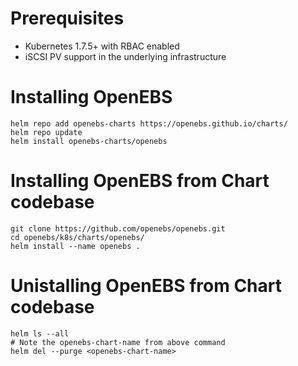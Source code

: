
# Prerequisites
- Kubernetes 1.7.5+ with RBAC enabled
- iSCSI PV support in the underlying infrastructure

# Installing OpenEBS 
```
helm repo add openebs-charts https://openebs.github.io/charts/
helm repo update
helm install openebs-charts/openebs
```

# Installing OpenEBS from Chart codebase
```
git clone https://github.com/openebs/openebs.git
cd openebs/k8s/charts/openebs/
helm install --name openebs .
```

# Unistalling OpenEBS from Chart codebase
```
helm ls --all
# Note the openebs-chart-name from above command
helm del --purge <openebs-chart-name>
```
